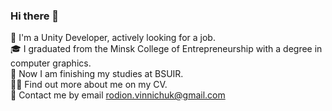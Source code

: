 ### Hi there 👋




👨‍ I'm a Unity Developer, actively looking for a job.   
🎓 I graduated from the Minsk College of Entrepreneurship with a degree in computer graphics.  
💪 Now I am finishing my studies at BSUIR.  
👨‍💻 Find out more about me on my CV.   
📩 Contact me by email rodion.vinnichuk@gmail.com  


